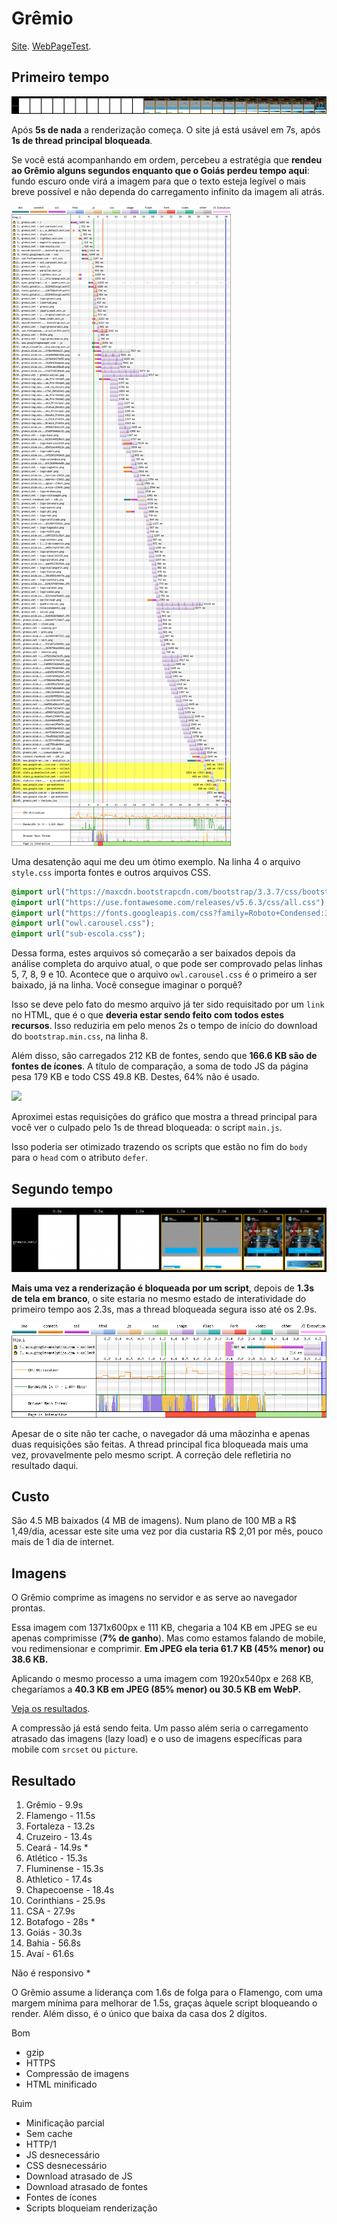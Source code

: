 # Grêmio

[Site](https://gremio.net/). [WebPageTest](https://www.webpagetest.org/result/190422_QE_cf47f142f8a4784b2e7cc4b8d4a50a18/).

## Primeiro tempo

![](imgs/filmstrip-first-view-run-2.png)

Após **5s de nada** a renderização começa. O site já está usável em 7s, após **1s de thread principal bloqueada**.

Se você está acompanhando em ordem, percebeu a estratégia que **rendeu ao Grêmio alguns segundos enquanto que o Goiás perdeu tempo aqui**: fundo escuro onde virá a imagem para que o texto esteja legível o mais breve possível e não dependa do carregamento infinito da imagem ali atrás.

![](imgs/first-view-run-2.png)

Uma desatenção aqui me deu um ótimo exemplo. Na linha 4 o arquivo `style.css` importa fontes e outros arquivos CSS.

```css
@import url("https://maxcdn.bootstrapcdn.com/bootstrap/3.3.7/css/bootstrap.min.css");
@import url("https://use.fontawesome.com/releases/v5.6.3/css/all.css");
@import url("https://fonts.googleapis.com/css?family=Roboto+Condensed:300,400,500,700,900&subset=latin,latin-ext");
@import url("owl.carousel.css");
@import url("sub-escola.css");
```

Dessa forma, estes arquivos só começarão a ser baixados depois da análise completa do arquivo atual, o que pode ser comprovado pelas linhas 5, 7, 8, 9 e 10. Acontece que o arquivo `owl.carousel.css` é o primeiro a ser baixado, já na linha. Você consegue imaginar o porquê?

Isso se deve pelo fato do mesmo arquivo já ter sido requisitado por um `link` no HTML, que é o que **deveria estar sendo feito com todos estes recursos**. Isso reduziria em pelo menos 2s o tempo de início do download do `bootstrap.min.css`, na linha 8.

Além disso, são carregados 212 KB de fontes, sendo que **166.6 KB são de fontes de ícones**. A título de comparação, a soma de todo JS da página pesa 179 KB e todo CSS 49.8 KB. Destes, 64% não é usado.

![](img/script.png)

Aproximei estas requisições do gráfico que mostra a thread principal para você ver o culpado pelo 1s de thread bloqueada: o script `main.js`.

Isso poderia ser otimizado trazendo os scripts que estão no fim do `body` para o `head` com o atributo `defer`.

## Segundo tempo

![](imgs/filmstrip-second-view-run-3.png)

**Mais uma vez a renderização é bloqueada por um script**, depois de **1.3s de tela em branco**, o site estaria no mesmo estado de interatividade do primeiro tempo aos 2.3s, mas a thread bloqueada segura isso até os 2.9s.

![](imgs/second-view-run-3.png)

Apesar de o site não ter cache, o navegador dá uma mãozinha e apenas duas requisições são feitas. A thread principal fica bloqueada mais uma vez, provavelmente pelo mesmo script. A correção dele refletiria no resultado daqui.

## Custo

São 4.5 MB baixados (4 MB de imagens). Num plano de 100 MB a R$ 1,49/dia, acessar este site uma vez por dia custaria R$ 2,01 por mês, pouco mais de 1 dia de internet.

## Imagens

O Grêmio comprime as imagens no servidor e as serve ao navegador prontas.

Essa imagem com 1371x600px e 111 KB, chegaria a 104 KB em JPEG se eu apenas comprimisse (**7% de ganho**). Mas como estamos falando de mobile, vou redimensionar e comprimir. **Em JPEG ela teria 61.7 KB (45% menor) ou 38.6 KB.**

Aplicando o mesmo processo a uma imagem com 1920x540px e 268 KB, chegaríamos a **40.3 KB em JPEG (85% menor) ou 30.5 KB em WebP.**

[Veja os resultados](imgs/squoosh).

A compressão já está sendo feita. Um passo além seria o carregamento atrasado das imagens (lazy load) e o uso de imagens específicas para mobile com `srcset` ou `picture`.

## Resultado

1. Grêmio - 9.9s
1. Flamengo - 11.5s
1. Fortaleza - 13.2s
1. Cruzeiro - 13.4s
1. Ceará - 14.9s *
1. Atlético - 15.3s
1. Fluminense - 15.3s
1. Athletico - 17.4s
1. Chapecoense - 18.4s
1. Corinthians - 25.9s
1. CSA - 27.9s
1. Botafogo - 28s *
1. Goiás - 30.3s
1. Bahia - 56.8s
1. Avaí - 61.6s

Não é responsivo *

O Grêmio assume a liderança com 1.6s de folga para o Flamengo, com uma margem mínima para melhorar de 1.5s, graças àquele script bloqueando o render. Além disso, é o único que baixa da casa dos 2 dígitos.

Bom
- gzip
- HTTPS
- Compressão de imagens
- HTML minificado

Ruim
- Minificação parcial
- Sem cache
- HTTP/1
- JS desnecessário
- CSS desnecessário
- Download atrasado de JS
- Download atrasado de fontes
- Fontes de ícones
- Scripts bloqueiam renderização